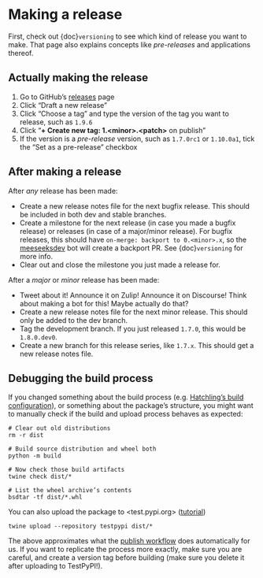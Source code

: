 # Making a release

First, check out {doc}`versioning` to see which kind of release you want to make.
That page also explains concepts like *pre-releases* and applications thereof.

## Actually making the release

1. Go to GitHub’s [releases][] page
2. Click “Draft a new release”
3. Click “Choose a tag” and type the version of the tag you want to release, such as `1.9.6`
4. Click “**+ Create new tag: 1.\<minor>.\<patch>** on publish”
5. If the version is a *pre-release* version, such as `1.7.0rc1` or `1.10.0a1`, tick the “Set as a pre-release” checkbox

[releases]: https://github.com/scverse/scanpy/releases

## After making a release

After *any* release has been made:

- Create a new release notes file for the next bugfix release.
  This should be included in both dev and stable branches.
- Create a milestone for the next release (in case you made a bugfix release) or releases (in case of a major/minor release).
  For bugfix releases, this should have `on-merge: backport to 0.<minor>.x`,
  so the [meeseeksdev][] bot will create a backport PR. See {doc}`versioning` for more info.
- Clear out and close the milestone you just made a release for.

After a *major* or *minor* release has been made:

- Tweet about it! Announce it on Zulip! Announce it on Discourse! Think about making a bot for this! Maybe actually do that?
- Create a new release notes file for the next minor release. This should only be added to the dev branch.
- Tag the development branch. If you just released `1.7.0`, this would be `1.8.0.dev0`.
- Create a new branch for this release series, like `1.7.x`. This should get a new release notes file.

[meeseeksdev]: https://meeseeksbox.github.io

## Debugging the build process

If you changed something about the build process (e.g. [Hatchling’s build configuration][hatch-build]),
or something about the package’s structure,
you might want to manually check if the build and upload process behaves as expected:

```shell
# Clear out old distributions
rm -r dist

# Build source distribution and wheel both
python -m build

# Now check those build artifacts
twine check dist/*

# List the wheel archive’s contents
bsdtar -tf dist/*.whl

```

You can also upload the package to <test.pypi.org> ([tutorial][testpypi tutorial])

[testpypi tutorial]: https://packaging.python.org/en/latest/tutorials/packaging-projects/#uploading-the-distribution-archives

```
twine upload --repository testpypi dist/*
```

The above approximates what the [publish workflow][] does automatically for us.
If you want to replicate the process more exactly, make sure you are careful,
and create a version tag before building (make sure you delete it after uploading to TestPyPI!).

[hatch-build]: https://hatch.pypa.io/latest/config/build/
[publish workflow]: https://github.com/scverse/scanpy/tree/main/.github/workflows/publish.yml
